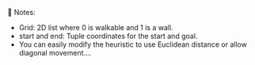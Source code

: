 🧠 Notes:

- Grid: 2D list where 0 is walkable and 1 is a wall.
- start and end: Tuple coordinates for the start and goal.
- You can easily modify the heuristic to use Euclidean distance or allow diagonal movement....
